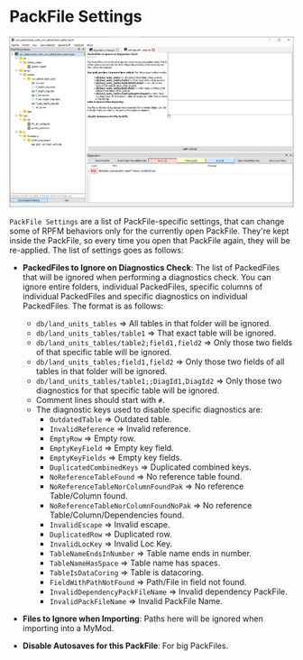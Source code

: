 # PackFile Settings

![Pack me up and Set me free!!!!](./images/packfile_settings.png)

`PackFile Settings` are a list of PackFile-specific settings, that can change some of RPFM behaviors only for the currently open PackFile. They're kept inside the PackFile, so every time you open that PackFile again, they will be re-applied. The list of settings goes as follows:

- **PackedFiles to Ignore on Diagnostics Check**: The list of PackedFiles that will be ignored when performing a diagnostics check. You can ignore entire folders, individual PackedFiles, specific columns of individual PackedFiles and specific diagnostics on individual PackedFiles. The format is as follows:
    * `db/land_units_tables` => All tables in that folder will be ignored.
    * `db/land_units_tables/table1` => That exact table will be ignored.
    * `db/land_units_tables/table2;field1,field2` => Only those two fields of that specific table will be ignored.
    * `db/land_units_tables;field1,field2` => Only those two fields of all tables in that folder will be ignored.
    * `db/land_units_tables/table1;;DiagId1,DiagId2` => Only those two diagnostics for that specific table will be ignored.
    * Comment lines should start with `#`.
    * The diagnostic keys used to disable specific diagnostics are:
        - `OutdatedTable` => Outdated table.
        - `InvalidReference` => Invalid reference.
        - `EmptyRow` => Empty row.
        - `EmptyKeyField` => Empty key field.
        - `EmptyKeyFields` => Empty key fields.
        - `DuplicatedCombinedKeys` => Duplicated combined keys.
        - `NoReferenceTableFound` => No reference table found.
        - `NoReferenceTableNorColumnFoundPak` => No reference Table/Column found.
        - `NoReferenceTableNorColumnFoundNoPak` => No reference Table/Column/Dependencies found.
        - `InvalidEscape` => Invalid escape.
        - `DuplicatedRow` => Duplicated row.
        - `InvalidLocKey` => Invalid Loc Key.
        - `TableNameEndsInNumber` => Table name ends in number.
        - `TableNameHasSpace` => Table name has spaces.
        - `TableIsDataCoring` => Table is datacoring.
        - `FieldWithPathNotFound` => Path/File in field not found.
        - `InvalidDependencyPackFileName` => Invalid dependency PackFile.
        - `InvalidPackFileName` => Invalid PackFile Name.

- **Files to Ignore when Importing**: Paths here will be ignored when importing into a MyMod.
- **Disable Autosaves for this PackFile**: For big PackFiles.
